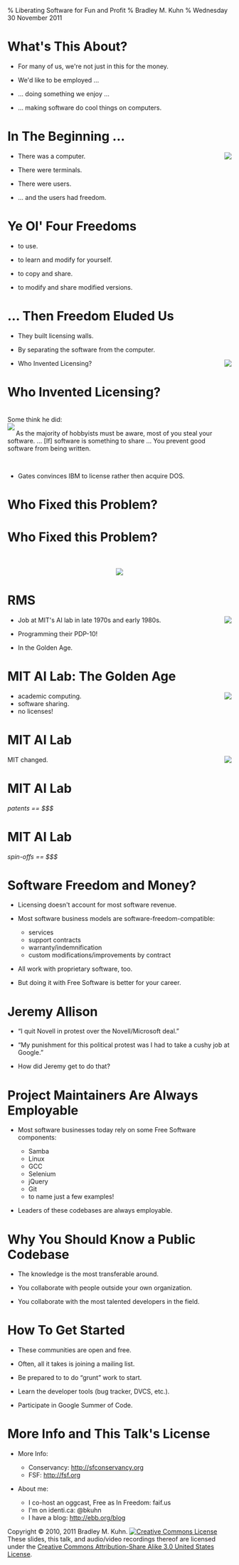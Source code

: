 % Liberating Software for Fun and Profit
% Bradley M. Kuhn
% Wednesday 30 November 2011

# What's This About?

+ For many of us, we're not just in this for the money.

+ We'd like to be employed &hellip;

+ &hellip; doing something we enjoy &hellip;

+ &hellip; making software do cool things on computers.


# In The Beginning ...

<img align=right src="pdp-10.jpg" />

+ There was a computer.

+ There were terminals.

+ There were users.

+ ... and the users had freedom.

# Ye Ol' Four Freedoms

+ to use.

+ to learn and modify for yourself.

+ to copy and share.

+ to modify and share modified versions.

# &hellip; Then Freedom Eluded Us

+ They built licensing walls.

+ By separating the software from the computer.

<img align=right src="berlin-wall-build.jpg" />
</center>

+ Who Invented Licensing?

# Who Invented Licensing?
<br/>
Some think he did:
<br/>
<img src="bill-gates-arrest.jpg" align="left"  />
<p>As the majority of hobbyists must be aware, most of you steal your software. &hellip; [If] software is something to share &hellip; You prevent good software from being written.</p>

<br clear="all"/>

+ Gates convinces IBM to license rather then acquire DOS.

# Who Fixed this Problem?

# Who Fixed this Problem?

<center>
<br/>
<br/>
<img src="rms-current.jpg"  />
</center>

# RMS

<img align=right src="rms-book-cover.jpg"  />

+ Job at MIT's AI lab in late 1970s and early 1980s.

+ Programming their PDP-10!

+ In the Golden Age.

# MIT AI Lab: The Golden Age

<img src="pdp-10-2.jpg" align="right"  />

 - academic computing.
 - software sharing.
 - no licenses!

# MIT AI Lab

<img src="ai-lab-tear-down.jpg" align="right"  />

MIT changed.

# MIT AI Lab

<cite>patents == $$$</cite>

# MIT AI Lab

<cite>spin-offs == $$$</cite>

# Software Freedom and Money?

+ Licensing doesn't account for most software revenue.

+ Most software business models are software-freedom-compatible:
    + services
    + support contracts
    + warranty/indemnification
    + custom modifications/improvements by contract

+ All work with proprietary software, too.

+ But doing it with Free Software is better for your career.


# Jeremy Allison

+ &ldquo;I quit Novell in protest over the Novell/Microsoft deal.&rdquo;

+ &ldquo;My punishment for this political protest was I had to take a cushy job at Google.&rdquo;

+ How did Jeremy get to do that?


# Project Maintainers Are Always Employable

+ Most software businesses today rely on some Free Software components:
     + Samba
     + Linux
     + GCC
     + Selenium
     + jQuery
     + Git
     + to name just a few examples!

+ Leaders of these codebases are always employable.

# Why You Should Know a Public Codebase

+ The knowledge is the most transferable around.

+ You collaborate with people outside your own organization.

+ You collaborate with the most talented developers in the field.


# How To Get Started

+ These communities are open and free.

+ Often, all it takes is joining a mailing list.

+ Be prepared to to do &ldquo;grunt&rdquo; work to start.

+ Learn the developer tools (bug tracker, DVCS, etc.).

+ Participate in Google Summer of Code.

# More Info and This Talk's License

+ More Info:
    + Conservancy: http://sfconservancy.org
    + FSF: http://fsf.org

+ About me:
    + I co-host an oggcast, Free as In Freedom: faif.us
    + I'm on identi.ca: @bkuhn
    + I have a blog: http://ebb.org/blog

Copyright &copy; 2010, 2011 Bradley M. Kuhn.
<a rel="license"
href="http://creativecommons.org/licenses/by-sa/3.0/us/"><img
alt="Creative Commons License" style="border-width:0" src="cc-by-sa-3-0_88x31.png"
/></a><br />These slides, this talk, and audio/video recordings thereof
are licensed under the <a rel="license"
href="http://creativecommons.org/licenses/by-sa/3.0/us/">Creative Commons
Attribution-Share Alike 3.0 United States License</a>.
